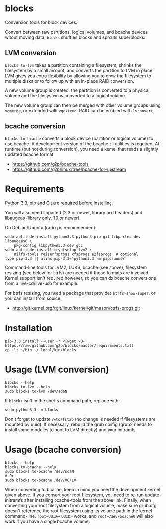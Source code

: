 # blocks

Conversion tools for block devices.

Convert between raw partitions, logical volumes, and bcache devices
witout moving data.  `blocks` shuffles blocks and sprouts superblocks.

## LVM conversion

`blocks to-lvm` takes a partition containing a filesystem, shrinks the
filesystem by a small amount, and converts the partition to LVM in
place.  LVM gives you extra flexibility by allowing you to grow the
filesystem to multiple disks or to follow up with an in-place RAID
conversion.

A new volume group is created, the partition is converted to a physical
volume and the filesystem is converted to a logical volume.

The new volume group can then be merged with other volume groups using
`vgmerge`, or extended with `vgextend`.  RAID can be enabled with
`lvconvert`.

## bcache conversion

`blocks to-bcache` converts a block device (partition or logical
volume) to use bcache.  A development version of the bcache cli
utilities is required.  At runtime (but not during conversion), you
need a kernel that reads a slightly updated bcache format:

* <https://github.com/g2p/bcache-tools>
* <https://github.com/g2p/linux/tree/bcache-for-upstream>

# Requirements

Python 3.3, pip and Git are required before installing.

You will also need libparted (2.3 or newer, library and headers) and
libaugeas (library only, 1.0 or newer).

On Debian/Ubuntu (raring is recommended):

    sudo aptitude install python3.3 python3-pip git libparted-dev libaugeas0 \
        pkg-config libpython3.3-dev gcc
    sudo aptitude install cryptsetup lvm2 \
        nilfs-tools reiserfsprogs xfsprogs e2fsprogs  # optional
    type pip-3.3 || alias pip-3.3='python3.3 -m pip.runner'

Command-line tools for LVM2, LUKS, bcache (see above), filesystem
resizing (see below for btrfs) are needed if those formats are involved.
Kernel support isn't required however, so you can do bcache conversions
from a live-cd/live-usb for example.

For btrfs resizing, you need a package that provides `btrfs-show-super`,
or you can install from source:

* <http://git.kernel.org/cgit/linux/kernel/git/mason/btrfs-progs.git>

# Installation

    pip-3.3 install --user -r <(wget -O- https://raw.github.com/g2p/blocks/master/requirements.txt)
    cp -lt ~/bin ~/.local/bin/blocks

# Usage (LVM conversion)

    blocks --help
    blocks to-lvm --help
    sudo blocks to-lvm /dev/sdaN

If `blocks` isn't in the shell's command path, replace with:

    sudo python3.3 -m blocks

Don't forget to update `/etc/fstab` (no change is needed if filesystems
are mounted by uuid). If necessary, rebuild the grub config (grub2 needs
to install some modules to boot to LVM directly) and your initramfs.

# Usage (bcache conversion)

    blocks --help
    blocks to-bcache --help
    sudo blocks to-bcache /dev/sdaN
    # Or
    sudo blocks to-bcache /dev/VG/LV

When converting to bcache, keep in mind you need the development kernel
given above.  If you convert your root filesystem, you need to
re-run update-initramfs after installing bcache-tools from the above
link.  Finally, when converting your root filesystem from a logical
volume, make sure grub.cfg doesn't reference the root filesystem using
its volume path in the kernel command-line.  `root=UUID=<UUID>` works,
and `root=/dev/bcache0` will also work if you have a single bcache
volume.

